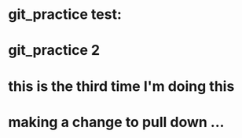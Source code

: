 # git_practice test:
# git_practice 2
# this is the third time I'm doing this 
# making a change to pull down ...
